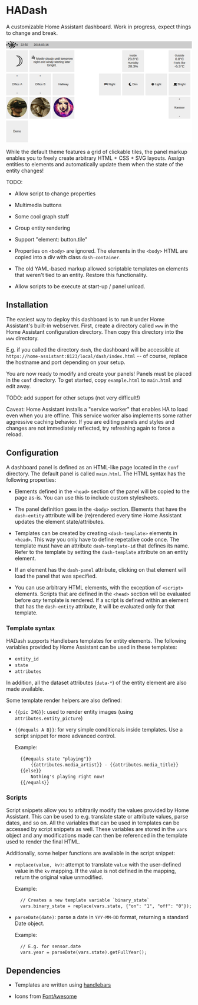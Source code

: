 # HADash

A customizable Home Assistant dashboard.
Work in progress, expect things to change and break.

![Screenshot](https://raw.githubusercontent.com/Bun/dash/assets/screenshots/simple-theme.png)

While the default theme features a grid of clickable tiles,
the panel markup enables you to freely create arbitrary HTML + CSS + SVG
layouts.
Assign entities to elements and automatically update them when the state of
the entity changes!


TODO:

* Allow script to change properties
* Multimedia buttons
* Some cool graph stuff
* Group entity rendering
* Support "element: button.tile"

* Properties on `<body>` are ignored. The elements in the `<body>` HTML are
  copied into a div with class `dash-container`.

* The old YAML-based markup allowed scriptable templates on elements that
  weren't tied to an entity. Restore this functionality.

* Allow scripts to be execute at start-up / panel unload.


## Installation

The easiest way to deploy this dashboard is to run it under Home Assistant's
built-in webserver.
First, create a directory called `www` in the Home Assistant configuration
directory.
Then copy this directory into the `www` directory.

E.g. if you called the directory `dash`, the dashboard will be accessible
at `https://home-assistant:8123/local/dash/index.html` -- of course, replace
the hostname and port depending on your setup.

You are now ready to modify and create your panels!
Panels must be placed in the `conf` directory.
To get started, copy `example.html` to `main.html` and edit away.

TODO: add support for other setups (not very difficult!)

Caveat: Home Assistant installs a "service worker" that enables HA to load
even when you are offline.
This service worker also implements some rather aggressive caching behavior.
If you are editing panels and styles and changes are not
immediately reflected, try refreshing again to force a reload.


## Configuration

A dashboard panel is defined as an HTML-like page located in the `conf`
directory.  The default panel is called `main.html`.
The HTML syntax has the following properties:

* Elements defined in the `<head>` section of the panel will be copied to the
  page as-is. You can use this to include custom stylesheets.

* The panel definition goes in the `<body>` section.
  Elements that have the `dash-entity` attribute will be (re)rendered every
  time Home Assistant updates the element state/attributes.

* Templates can be created by creating `<dash-template>` elements in `<head>`.
  This way you only have to define repetative code once.
  The template must have an attribute `dash-template-id` that defines its name.
  Refer to the template by setting the `dash-template` attribute on an entity
  element.

* If an element has the `dash-panel` attribute, clicking on that element will
  load the panel that was specified.

* You can use arbitrary HTML elements, with the exception of `<script>`
  elements.
  Scripts that are defined in the `<head>` section will be evaluated before
  *any* template is rendered.
  If a script is defined within an element that has the `dash-entity`
  attribute, it will be evaluated only for that template.


### Template syntax

HADash supports Handlebars templates for entity elements.
The following variables provided by Home Assistant can be used
in these templates:

* `entity_id`
* `state`
* `attributes`

In addition, all the dataset attributes (`data-*`) of the entity element
are also made available.

Some template render helpers are also defined:

* `{{pic IMG}}`: used to render entity images (using
  `attributes.entity_picture`)

* `{{#equals A B}}`: for very simple conditionals inside templates. Use a
  script snippet for more advanced control.

  Example:

        {{#equals state "playing"}}
            {{attributes.media_artist}} - {{attributes.media_title}}
        {{else}}
            Nothing's playing right now!
        {{/equals}}


### Scripts

Script snippets allow you to arbitrarily modify the values provided by Home
Assistant. This can be used to e.g. translate state or attribute values, parse
dates, and so on.
All the variables that can be used in templates can be accessed by script
snippets as well.
These variables are stored in the `vars` object and any modifications made
can then be referenced in the template used to render the final HTML.

Additionally, some helper functions are available in the script snippet:

* `replace(value, kv)`: attempt to translate `value` with the user-defined
  value in the `kv` mapping. If the value is not defined in the mapping, return
  the original value unmodified.

  Example:

        // Creates a new template variable `binary_state`
        vars.binary_state = replace(vars.state, {"on": "1", "off": "0"});

* `parseDate(date)`: parse a date in `YYY-MM-DD` format, returning a standard
  Date object.

  Example:

        // E.g. for sensor.date
        vars.year = parseDate(vars.state).getFullYear();


## Dependencies

* Templates are written using [handlebars](https://handlebarsjs.com/)

* Icons from [FontAwesome](https://fontawesome.com/)
